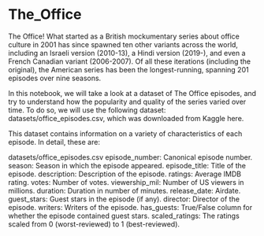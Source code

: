 # The_Office

The Office! What started as a British mockumentary series about office culture in 2001 has since spawned ten other variants across the world, including an Israeli version (2010-13), a Hindi version (2019-), and even a French Canadian variant (2006-2007). Of all these iterations (including the original), the American series has been the longest-running, spanning 201 episodes over nine seasons.

In this notebook, we will take a look at a dataset of The Office episodes, and try to understand how the popularity and quality of the series varied over time. To do so, we will use the following dataset: datasets/office_episodes.csv, which was downloaded from Kaggle here.

This dataset contains information on a variety of characteristics of each episode. In detail, these are:

datasets/office_episodes.csv
episode_number: Canonical episode number.
season: Season in which the episode appeared.
episode_title: Title of the episode.
description: Description of the episode.
ratings: Average IMDB rating.
votes: Number of votes.
viewership_mil: Number of US viewers in millions.
duration: Duration in number of minutes.
release_date: Airdate.
guest_stars: Guest stars in the episode (if any).
director: Director of the episode.
writers: Writers of the episode.
has_guests: True/False column for whether the episode contained guest stars.
scaled_ratings: The ratings scaled from 0 (worst-reviewed) to 1 (best-reviewed).
